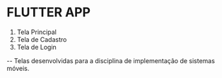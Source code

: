 # FLUTTER APP

1. Tela Principal
2. Tela de Cadastro
3. Tela de Login

-- Telas desenvolvidas para a disciplina de implementação de sistemas móveis.